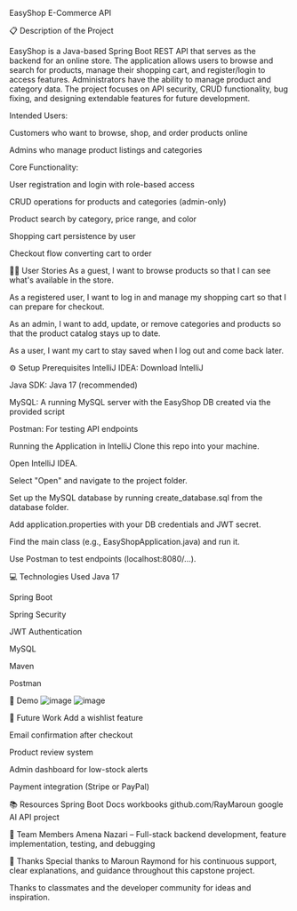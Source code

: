 EasyShop E-Commerce API

📋 Description of the Project

EasyShop is a Java-based Spring Boot REST API that serves as the backend for an online store.
The application allows users to browse and search for products, manage their shopping cart, and register/login to access features. 
Administrators have the ability to manage product and category data. 
The project focuses on API security, CRUD functionality, bug fixing, and designing extendable features for future development.

Intended Users:

Customers who want to browse, shop, and order products online

Admins who manage product listings and categories

Core Functionality:

User registration and login with role-based access

CRUD operations for products and categories (admin-only)

Product search by category, price range, and color

Shopping cart persistence by user

Checkout flow converting cart to order



🧑‍💻 User Stories
As a guest, I want to browse products so that I can see what's available in the store.

As a registered user, I want to log in and manage my shopping cart so that I can prepare for checkout.

As an admin, I want to add, update, or remove categories and products so that the product catalog stays up to date.

As a user, I want my cart to stay saved when I log out and come back later.

⚙️ Setup
Prerequisites
IntelliJ IDEA: Download IntelliJ

Java SDK: Java 17 (recommended)

MySQL: A running MySQL server with the EasyShop DB created via the provided script

Postman: For testing API endpoints

Running the Application in IntelliJ
Clone this repo into your machine.

Open IntelliJ IDEA.

Select "Open" and navigate to the project folder.

Set up the MySQL database by running create_database.sql from the database folder.

Add application.properties with your DB credentials and JWT secret.

Find the main class (e.g., EasyShopApplication.java) and run it.

Use Postman to test endpoints (localhost:8080/...).

💻 Technologies Used
Java 17

Spring Boot

Spring Security

JWT Authentication

MySQL

Maven

Postman

🎥 Demo ![image](https://github.com/user-attachments/assets/689b4933-3a44-42ae-a1b6-100652fc7070)
![image](https://github.com/user-attachments/assets/689b4933-3a44-42ae-a1b6-100652fc7070)





🌱 Future Work
Add a wishlist feature

Email confirmation after checkout

Product review system

Admin dashboard for low-stock alerts

Payment integration (Stripe or PayPal)

📚 Resources
Spring Boot Docs
workbooks
github.com/RayMaroun
google
AI
API project

👥 Team Members
Amena Nazari – Full-stack backend development, feature implementation, testing, and debugging

🙏 Thanks
Special thanks to Maroun Raymond for his continuous support, clear explanations, and guidance throughout this capstone project.

Thanks to classmates and the developer community for ideas and inspiration.


 
